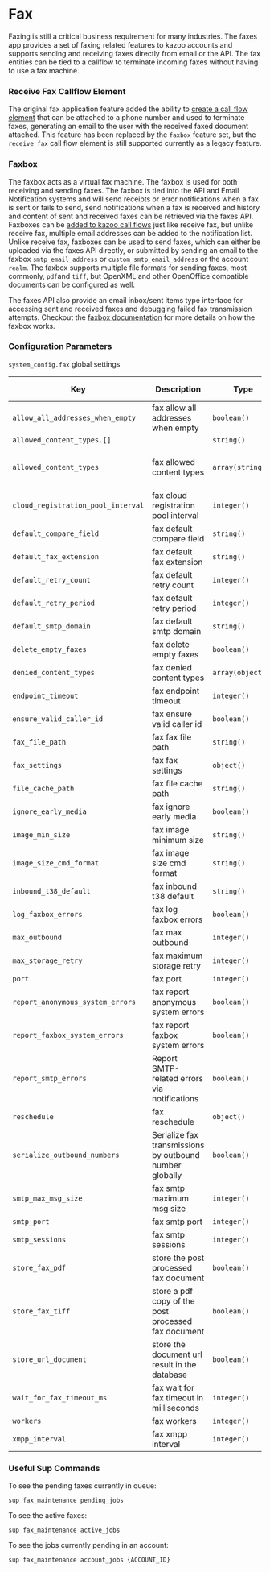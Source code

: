 
# Fax

Faxing is still a critical business requirement for many industries. The faxes app provides a set of faxing related features to kazoo accounts and supports sending and receiving faxes directly from email or the API. The fax entities can be tied to a callflow to terminate incoming faxes without having to use a fax machine.

### Receive Fax Callflow Element

The original fax application feature added the ability to [create a call flow element](https://github.com/2600hz/kazoo/blob/master/applications/callflow/doc/receive_fax.md) that can be attached to a phone number and used to terminate faxes, generating an email to the user with the received faxed document attached. This feature has been replaced by the `faxbox` feature set, but the `receive fax` call flow element is still supported currently as a legacy feature.

### Faxbox

The faxbox acts as a virtual fax machine. The faxbox is used for both receiving and sending faxes. The faxbox is tied into the API and Email Notification systems and will send receipts or error notifications when a fax is sent or fails to send, send notifications when a fax is received and history and content of sent and received faxes can be retrieved via the faxes API. Faxboxes can be [added to kazoo call flows](https://github.com/2600hz/kazoo/blob/master/applications/callflow/doc/faxbox.md) just like receive fax, but unlike receive fax, multiple email addresses can be added to the notification list. Unlike receive fax, faxboxes can be used to send faxes, which can either be uploaded via the faxes API directly, or submitted by sending an email to the faxbox `smtp_email_address` or `custom_smtp_email_address` or the account `realm`. The faxbox supports multiple file formats for sending faxes, most commonly, `pdf`and `tiff`, but OpenXML and other OpenOffice compatible documents can be configured as well.

The faxes API also provide an email inbox/sent items type interface for accessing sent and received faxes and debugging failed fax transmission attempts. Checkout the [faxbox documentation](faxbox.md) for more details on how the faxbox works.

### Configuration Parameters

`system_config.fax` global settings

Key | Description | Type | Default | Required | Support Level
--- | ----------- | ---- | ------- | -------- | -------------
`allow_all_addresses_when_empty` | fax allow all addresses when empty | `boolean()` | `false` | `false` |
`allowed_content_types.[]` |   | `string()` |   | `false` |
`allowed_content_types` | fax allowed content types | `array(string())` | `["application/pdf", "image/tiff", "{"prefix":"image"}", "{"prefix":"application/vnd.openxmlformats-officedocument."}", "{"prefix":"application/vnd.oasis.opendocument."}", "application/msword", "application/vnd.ms-excel", "application/vnd.ms-powerpoint"]` | `false` |
`cloud_registration_pool_interval` | fax cloud registration pool interval | `integer()` | `5000` | `false` |
`default_compare_field` | fax default compare field | `string()` | `result_cause` | `false` |
`default_fax_extension` | fax default fax extension | `string()` | `.tiff` | `false` |
`default_retry_count` | fax default retry count | `integer()` | `3` | `false` |
`default_retry_period` | fax default retry period | `integer()` | `300` | `false` |
`default_smtp_domain` | fax default smtp domain | `string()` | `fax.kazoo.io` | `false` |
`delete_empty_faxes` | fax delete empty faxes | `boolean()` | `false` | `false` |
`denied_content_types` | fax denied content types | `array(object())` | `["{"prefix":"image/"}"]` | `false` |
`endpoint_timeout` | fax endpoint timeout | `integer()` | `40` | `false` |
`ensure_valid_caller_id` | fax ensure valid caller id | `boolean()` | `true` | `false` |
`fax_file_path` | fax fax file path | `string()` | `/tmp/` | `false` |
`fax_settings` | fax fax settings | `object()` | `{"override_fax_identity":true,"override_callee_number":false}` | `false` |
`file_cache_path` | fax file cache path | `string()` | `/tmp/` | `false` |
`ignore_early_media` | fax ignore early media | `boolean()` | `false` | `false` |
`image_min_size` | fax image minimum size | `string()` | `700x10` | `false` |
`image_size_cmd_format` | fax image size cmd format | `string()` | `echo -n ```identify -format "%[fx:w]x%[fx:h]" ~s`` | `false` |
`inbound_t38_default` | fax inbound t38 default | `string()` | `true` | `false` |
`log_faxbox_errors` | fax log faxbox errors | `boolean()` | `true` | `false` |
`max_outbound` | fax max outbound | `integer()` | `10` | `false` |
`max_storage_retry` | fax maximum storage retry | `integer()` | `5` | `false` |
`port` | fax port | `integer()` | `30950` | `false` |
`report_anonymous_system_errors` | fax report anonymous system errors | `boolean()` | `false` | `false` |
`report_faxbox_system_errors` | fax report faxbox system errors | `boolean()` | `true` | `false` |
`report_smtp_errors` | Report SMTP-related errors via notifications | `boolean()` | `true` | `false` |
`reschedule` | fax reschedule | `object()` | `{}` | `false` |
`serialize_outbound_numbers` | Serialize fax transmissions by outbound number globally | `boolean()` | `true` | `false` |
`smtp_max_msg_size` | fax smtp maximum msg size | `integer()` | `10485670` | `false` |
`smtp_port` | fax smtp port | `integer()` | `19025` | `false` |
`smtp_sessions` | fax smtp sessions | `integer()` | `50` | `false` |
`store_fax_pdf` | store the post processed fax document | `boolean()` | `true` | `false` |
`store_fax_tiff` | store a pdf copy of the post processed fax document | `boolean()` | `true` | `false` |
`store_url_document` | store the document url result in the database | `boolean()` | `true` | `false` |
`wait_for_fax_timeout_ms` | fax wait for fax timeout in milliseconds | `integer()` | `3600000` | `false` |
`workers` | fax workers | `integer()` | `50` | `false` |
`xmpp_interval` | fax xmpp interval | `integer()` | `600000` | `false` |

### Useful Sup Commands

To see the pending faxes currently in queue:

```
sup fax_maintenance pending_jobs
```

To see the active faxes:

```
sup fax_maintenance active_jobs
```

To see the jobs currently pending in an account:

```
sup fax_maintenance account_jobs {ACCOUNT_ID}
```



